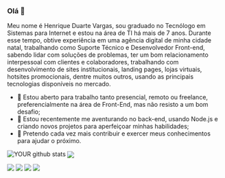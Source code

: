 
### Olá 👋
Meu nome é Henrique Duarte Vargas, sou graduado no Tecnólogo em Sistemas para Internet e estou na área de TI há mais de 7 anos. Durante esse tempo, obtive experiência em uma agência digital de minha cidade natal, trabalhando como Suporte Técnico e Desenvolvedor Front-end, sabendo lidar com soluções de problemas, ter um bom relacionamento interpessoal com clientes e colaboradores, trabalhando com desenvolvimento de sites institucionais, landing pages, lojas virtuais, hotsites promocionais, dentre muitos outros, usando as principais tecnologias disponíveis no mercado.

- 🔭 Estou aberto para trabalho tanto presencial, remoto ou freelance, preferencialmente na área de Front-End, mas não resisto a um bom desafio;
- 🌱 Estou recentemente me aventurando no back-end, usando Node.js e criando novos projetos para aperfeiçoar minhas habilidades;
- 🤝 Pretendo cada vez mais contribuir e exercer meus conhecimentos para ajudar o próximo.

![YOUR github stats](https://github-readme-stats.vercel.app/api?username=henriquehdv93)
<img align="center" src="https://camo.githubusercontent.com/3f3e611c3f34c3d3fcc8681db3901b4b008ece07e84fe4e88d05b0cb6e1764fa/68747470733a2f2f6769746875622d726561646d652d73746174732e76657263656c2e6170702f6170692f746f702d6c616e67732f3f757365726e616d653d797572696d75747469266c61796f75743d636f6d70616374267468656d653d64726163756c61" data-canonical-src="https://github-readme-stats.vercel.app/api/top-langs/?username=henriquehdv93;layout=compact&amp;theme=dracula" style="max-width:100%;">

[<img src="https://img.shields.io/badge/twitter-%231DA1F2.svg?&style=for-the-badge&logo=twitter&logoColor=white" />](https://twitter.com/henriquehdv)  [<img src="https://img.shields.io/badge/linkedin-%230077B5.svg?&style=for-the-badge&logo=linkedin&logoColor=white" />](https://www.linkedin.com/in/henrique-vargas-149002136/) [<img src = "https://img.shields.io/badge/instagram-%23E4405F.svg?&style=for-the-badge&logo=instagram&logoColor=white">](https://www.instagram.com/henriquehdv/) [<img src = "https://img.shields.io/badge/facebook-%231877F2.svg?&style=for-the-badge&logo=facebook&logoColor=white">](https://www.facebook.com/henrique.vargas.1238)

